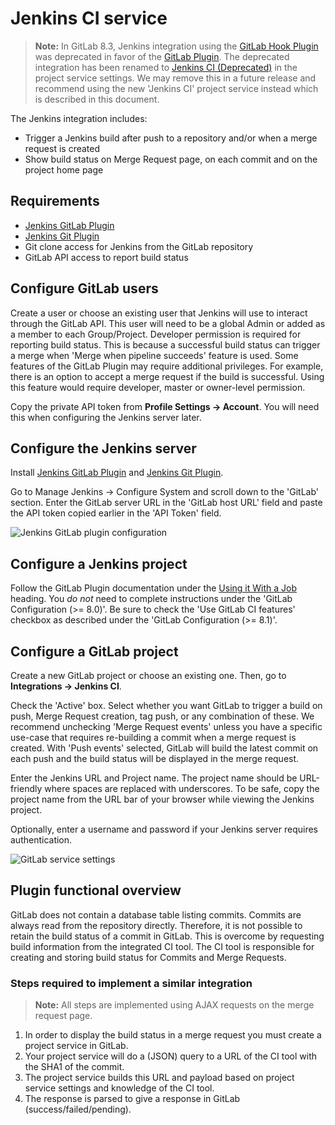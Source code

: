 # Jenkins CI service

>**Note:**
In GitLab 8.3, Jenkins integration using the
[GitLab Hook Plugin](https://wiki.jenkins-ci.org/display/JENKINS/GitLab+Hook+Plugin)
was deprecated in favor of the
[GitLab Plugin](https://wiki.jenkins-ci.org/display/JENKINS/GitLab+Plugin).
The deprecated integration has been renamed to [Jenkins CI (Deprecated)](jenkins_deprecated.md) in the
project service settings. We may remove this in a future release and recommend
using the new 'Jenkins CI' project service instead which is described in this
document.

The Jenkins integration includes:

* Trigger a Jenkins build after push to a repository and/or when a merge request
  is created
* Show build status on Merge Request page, on each commit and on the project
  home page

## Requirements

* [Jenkins GitLab Plugin](https://wiki.jenkins-ci.org/display/JENKINS/GitLab+Plugin)
* [Jenkins Git Plugin](https://wiki.jenkins-ci.org/display/JENKINS/Git+Plugin)
* Git clone access for Jenkins from the GitLab repository
* GitLab API access to report build status

## Configure GitLab users

Create a user or choose an existing user that Jenkins will use to interact
through the GitLab API. This user will need to be a global Admin or added
as a member to each Group/Project. Developer permission is required for reporting
build status. This is because a successful build status can trigger a merge
when 'Merge when pipeline succeeds' feature is used. Some features of the GitLab
Plugin may require additional privileges. For example, there is an option to
accept a merge request if the build is successful. Using this feature would
require developer, master or owner-level permission.

Copy the private API token from **Profile Settings -> Account**. You will need this
when configuring the Jenkins server later.

## Configure the Jenkins server

Install [Jenkins GitLab Plugin](https://wiki.jenkins-ci.org/display/JENKINS/GitLab+Plugin)
and [Jenkins Git Plugin](https://wiki.jenkins-ci.org/display/JENKINS/Git+Plugin).

Go to Manage Jenkins -> Configure System and scroll down to the 'GitLab' section.
Enter the GitLab server URL in the 'GitLab host URL' field and paste the API token
copied earlier in the 'API Token' field.

![Jenkins GitLab plugin configuration](jenkins_gitlab_plugin_config.png)

## Configure a Jenkins project

Follow the GitLab Plugin documentation under the
[Using it With a Job](https://github.com/jenkinsci/gitlab-plugin#using-it-with-a-job)
heading. You *do not* need to complete instructions under the 'GitLab
Configuration (>= 8.0)'. Be sure to check the 'Use GitLab CI features' checkbox
as described under the 'GitLab Configuration (>= 8.1)'.

## Configure a GitLab project

Create a new GitLab project or choose an existing one. Then, go to **Integrations ->
Jenkins CI**.

Check the 'Active' box. Select whether you want GitLab to trigger a build
on push, Merge Request creation, tag push, or any combination of these. We
recommend unchecking 'Merge Request events' unless you have a specific use-case
that requires re-building a commit when a merge request is created. With 'Push
events' selected, GitLab will build the latest commit on each push and the build
status will be displayed in the merge request.

Enter the Jenkins URL and Project name. The project name should be URL-friendly
where spaces are replaced with underscores. To be safe, copy the project name
from the URL bar of your browser while viewing the Jenkins project.

Optionally, enter a username and password if your Jenkins server requires
authentication.

![GitLab service settings](jenkins_gitlab_service_settings.png)

## Plugin functional overview

GitLab does not contain a database table listing commits. Commits are always
read from the repository directly. Therefore, it is not possible to retain the
build status of a commit in GitLab. This is overcome by requesting build
information from the integrated CI tool. The CI tool is responsible for creating
and storing build status for Commits and Merge Requests.

### Steps required to implement a similar integration

>**Note:**
All steps are implemented using AJAX requests on the merge request page.

1. In order to display the build status in a merge request you must create a project service in GitLab.
2. Your project service will do a (JSON) query to a URL of the CI tool with the SHA1 of the commit.
3. The project service builds this URL and payload based on project service settings and knowledge of the CI tool.
4. The response is parsed to give a response in GitLab (success/failed/pending).
